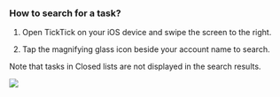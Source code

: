 ### How to search for a task?

1. Open TickTick on your iOS device and swipe the screen to the right.

2. Tap the magnifying glass icon beside your account name to search.

Note that tasks in Closed lists are not displayed in the search results.

![](../../../images/ticktick-ios-app/task/4.3.15.png)

